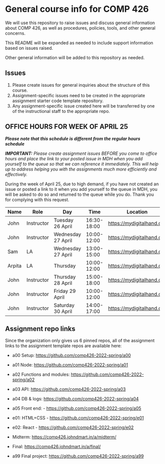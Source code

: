 # General course info for COMP 426

We will use this repository to raise issues and discuss general information about COMP 426, as well as procedures, policies, tools, and other general concerns.

This README will be expanded as needed to include support information based on issues raised. 

Other general information will be added to this repository as needed.

## Issues

1. Please create issues for general inquiries about the structure of this course.
2. Assignment-specific issues need to be created in the appropriate assignment starter code template repository.
3. Any assignment-specific issue created here will be transferred by one of the instructional staff to the appropriate repo.

## OFFICE HOURS FOR WEEK OF APRIL 25

***Please note that this schedule is different from the regular hours schedule***

***IMPORTANT:** Please create assignment issues BEFORE you come to office hours and place the link to your posted issue in MDH when you add yourself to the queue so that we can reference it immediately. This will help up to address helping you with the assignments much more efficiently and effectively.*

During the week of April 25, due to high demand, if you have not created an issue or posted a link to it when you add yourself to the queue in MDH, you will be asked to do so and returned to the queue while you do. Thank you for complying with this request.

| Name | Role | Day | Time | Location |
| --- | --- | --- | --- | --- |
| John | Instructor | Tuesday 26 April | 16:30-18:00 | https://mydigitalhand.org |
| John | Instructor | Wednesday 27 April | 10:00-12:00 | https://mydigitalhand.org |
| Sam | LA | Wednesday 27 April | 13:00-15:00 | https://mydigitalhand.org |
| Arpita | LA | Thursday | 10:00-12:00 | https://mydigitalhand.org |
| John | Instructor | Thursday 28 April | 15:00-18:00 | https://mydigitalhand.org |
| John | Instructor | Friday 29 April | 10:00-12:00 | https://mydigitalhand.org |
| John | Instructor | Saturday 30 April | 14:00-17:00 | https://mydigitalhand.org |

<!--

| Name | Role | Day | Time | Location |
| --- | --- | --- | --- | --- |
| Cameron | TA | Monday | 13:00-15:00 | https://mydigitalhand.org |
| Ellis | LA | Monday | 16:00-18:00 | https://mydigitalhand.org |
| Arpita| LA | Tuesday | 9:30-11:30| https://mydigitalhand.org |
| Dylan | LA | Tuesday | 13:30-15:30 | https://mydigitalhand.org |
| John | Instructor | Tuesday | 16:45-17:45 | https://mydigitalhand.org |
| Cameron | TA | Wednesday | 13:00-15:00 | https://mydigitalhand.org |
| Sam | LA | Wednesday | 13:00-15:00 | https://mydigitalhand.org |
| Ose | LA | Wednesday | 15:30-16:30 | https://mydigitalhand.org |
| Ellis | LA | Wednesday | 16:00-18:00 | https://mydigitalhand.org |
| Arpita | LA | Thursday | 9:30-11:30 | https://mydigitalhand.org |
| Mohaiminul | TA | Thursday | 11:00-13:00 | https://mydigitalhand.org |
| Dylan | LA | Thursday | 13:30-15:30 | https://mydigitalhand.org |
| John | Instructor | Thursday | 16:45-17:45 | https://mydigitalhand.org |
| Sam | LA | Friday | 13:00-15:00 | https://mydigitalhand.org |
| Ose | LA | Friday | 15:30-16:30 | https://mydigitalhand.org |

-->

## Assignment repo links

Since the organization only gives us 6 pinned repos, all of the assignment links to the assignment template repos are available here:

- a00 Setup: https://github.com/comp426-2022-spring/a00

- a01 Node: https://github.com/comp426-2022-spring/a01

- a02 Functions and modules: https://github.com/comp426-2022-spring/a02

- a03 API: https://github.com/comp426-2022-spring/a03

- a04 DB & logs: https://github.com/comp426-2022-spring/a04

- a05 Front end: - https://github.com/comp426-2022-spring/a05

- e01: HTML+CSS - https://github.com/comp426-2022-spring/e01

- e02: React - https://github.com/comp426-2022-spring/e02

- Midterm: https://comp426.johndmart.in/a/midterm/

- Final: https://comp426.johndmart.in/a/final/

- a99 Final project: https://github.com/comp426-2022-spring/a99
